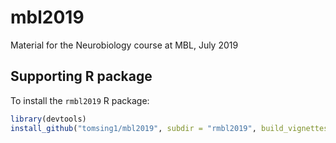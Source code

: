 # mbl2019
Material for the Neurobiology course at MBL, July 2019

## Supporting R package

To install the `rmbl2019` R package:

```r
library(devtools)
install_github("tomsing1/mbl2019", subdir = "rmbl2019", build_vignettes = TRUE)
```

